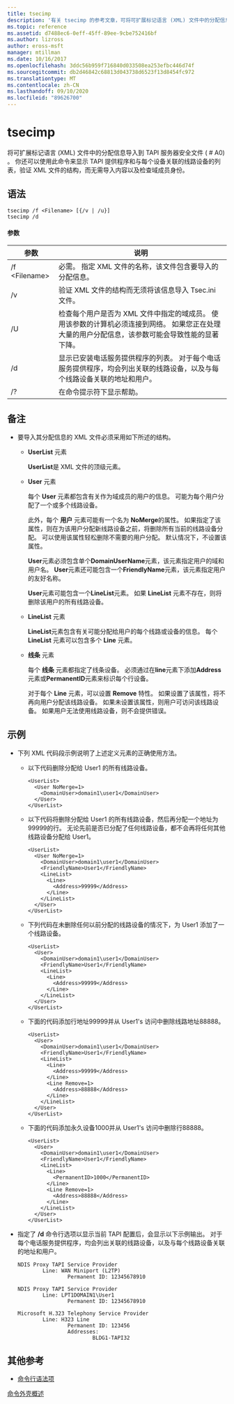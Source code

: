 ```yaml
---
title: tsecimp
description: '有关 tsecimp 的参考文章，可将可扩展标记语言 (XML) 文件中的分配信息导入到 TAPI 服务器安全文件 ( # A0) 。'
ms.topic: reference
ms.assetid: d7488ec6-0eff-45ff-89ee-9cbe752416bf
ms.author: lizross
author: eross-msft
manager: mtillman
ms.date: 10/16/2017
ms.openlocfilehash: 3ddc56b959f716840d033508ea253efbc446d74f
ms.sourcegitcommit: db2d46842c68813d043738d6523f13d8454fc972
ms.translationtype: MT
ms.contentlocale: zh-CN
ms.lasthandoff: 09/10/2020
ms.locfileid: "89626700"
---
```

# <a name="tsecimp"></a>tsecimp

将可扩展标记语言 (XML) 文件中的分配信息导入到 TAPI 服务器安全文件 ( # A0) 。 你还可以使用此命令来显示 TAPI 提供程序和与每个设备关联的线路设备的列表，验证 XML 文件的结构，而无需导入内容以及检查域成员身份。

## <a name="syntax"></a>语法

```
tsecimp /f <Filename> [{/v | /u}]
tsecimp /d
```

#### <a name="parameters"></a>参数

|参数|说明|
|---------|-----------|
|/f \<Filename>|必需。 指定 XML 文件的名称，该文件包含要导入的分配信息。|
|/v|验证 XML 文件的结构而无须将该信息导入 Tsec.ini 文件。|
|/U|检查每个用户是否为 XML 文件中指定的域成员。 使用该参数的计算机必须连接到网络。 如果您正在处理大量的用户分配信息，该参数可能会导致性能的显著下降。|
|/d|显示已安装电话服务提供程序的列表。 对于每个电话服务提供程序，均会列出关联的线路设备，以及与每个线路设备关联的地址和用户。|
|/?|在命令提示符下显示帮助。|

## <a name="remarks"></a>备注

-   要导入其分配信息的 XML 文件必须采用如下所述的结构。
    -   **UserList** 元素

        **UserList**是 XML 文件的顶级元素。
    -   **User** 元素

        每个 **User** 元素都包含有关作为域成员的用户的信息。 可能为每个用户分配了一个或多个线路设备。

        此外，每个 **用户** 元素可能有一个名为 **NoMerge**的属性。 如果指定了该属性，则在为该用户分配新线路设备之前，将删除所有当前的线路设备分配。 可以使用该属性轻松删除不需要的用户分配。 默认情况下，不设置该属性。

        **User**元素必须包含单个**DomainUserName**元素，该元素指定用户的域和用户名。 **User**元素还可能包含一个**FriendlyName**元素，该元素指定用户的友好名称。

        **User**元素可能包含一个**LineList**元素。 如果 **LineList** 元素不存在，则将删除该用户的所有线路设备。
    -   **LineList** 元素

        **LineList**元素包含有关可能分配给用户的每个线路或设备的信息。 每个 **LineList** 元素可以包含多个 **Line** 元素。
    -   **线条** 元素

        每个 **线条** 元素都指定了线条设备。 必须通过在**line**元素下添加**Address**元素或**PermanentID**元素来标识每个行设备。

        对于每个 **Line** 元素，可以设置 **Remove** 特性。 如果设置了该属性，将不再向用户分配该线路设备。 如果未设置该属性，则用户可访问该线路设备。 如果用户无法使用线路设备，则不会提供错误。

## <a name="examples"></a>示例
- 下列 XML 代码段示例说明了上述定义元素的正确使用方法。
  - 以下代码删除分配给 User1 的所有线路设备。
    ```
    <UserList>
      <User NoMerge=1>
        <DomainUser>domain1\user1</DomainUser>
      </User>
    </UserList>
    ```
  - 以下代码将删除分配给 User1 的所有线路设备，然后再分配一个地址为99999的行。 无论先前是否已分配了任何线路设备，都不会再将任何其他线路设备分配给 User1。
    ```
    <UserList>
      <User NoMerge=1>
        <DomainUser>domain1\user1</DomainUser>
        <FriendlyName>User1</FriendlyName>
        <LineList>
          <Line>
            <Address>99999</Address>
          </Line>
        </LineList>
      </User>
    </UserList>
    ```
  - 下列代码在未删除任何以前分配的线路设备的情况下，为 User1 添加了一个线路设备。
    ```
    <UserList>
      <User>
        <DomainUser>domain1\user1</DomainUser>
        <FriendlyName>User1</FriendlyName>
        <LineList>
          <Line>
            <Address>99999</Address>
          </Line>
        </LineList>
      </User>
    </UserList>
    ```
  - 下面的代码添加行地址99999并从 User1's 访问中删除线路地址88888。
    ```
    <UserList>
      <User>
        <DomainUser>domain1\user1</DomainUser>
        <FriendlyName>User1</FriendlyName>
        <LineList>
          <Line>
            <Address>99999</Address>
          </Line>
          <Line Remove=1>
            <Address>88888</Address>
          </Line>
        </LineList>
      </User>
    </UserList>
    ```
  - 下面的代码添加永久设备1000并从 User1's 访问中删除行88888。
    ```
    <UserList>
      <User>
        <DomainUser>domain1\user1</DomainUser>
        <FriendlyName>User1</FriendlyName>
        <LineList>
          <Line>
            <PermanentID>1000</PermanentID>
          </Line>
          <Line Remove=1>
            <Address>88888</Address>
          </Line>
        </LineList>
      </User>
    </UserList>
    ```

-   指定了 **/d** 命令行选项以显示当前 TAPI 配置后，会显示以下示例输出。 对于每个电话服务提供程序，均会列出关联的线路设备，以及与每个线路设备关联的地址和用户。
    ```
    NDIS Proxy TAPI Service Provider
            Line: WAN Miniport (L2TP)
                    Permanent ID: 12345678910

    NDIS Proxy TAPI Service Provider
            Line: LPT1DOMAIN1\User1
                    Permanent ID: 12345678910

    Microsoft H.323 Telephony Service Provider
            Line: H323 Line
                    Permanent ID: 123456
                    Addresses:
                            BLDG1-TAPI32

    ```

## <a name="additional-references"></a>其他参考

- [命令行语法项](command-line-syntax-key.md)

[命令外壳概述](/previous-versions/windows/it-pro/windows-server-2003/cc737438(v=ws.10))

